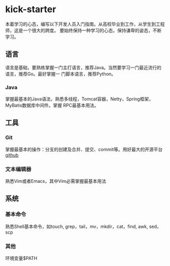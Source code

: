 # kick-starter
本着学习的心态，编写以下开发人员入门指南。从高校毕业到工作，从学生到工程师，这是一个很大的跨度。
要始终保持一种学习的心态，保持谦卑的姿态，不断学习。

## 语言
语言是基础，要熟练掌握一门主打语言，推荐Java。当然要学习一门最近流行的语言，推荐Go。最好掌握一
门脚本语言，推荐Python。

### Java
掌握最基本的Java语法，熟悉多线程，Tomcat容器，Netty，Spring框架，MyBatis数据库中间件。掌握
RPC最基本用法。

## 工具

### Git
掌握最基本的操作：分支的创建及合并、提交、commit等。用好最大的开源平台[github](https://github.com)

### 文本编辑器
熟悉Vim或者Emacs，其中Vim必需掌握最基本用法

### 

## 系统

### 基本命令
熟悉Shell基本命令，如touch, grep，tail，mv，mkdir，cat，find, awk, sed， scp

### 其他
环境变量$PATH

